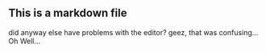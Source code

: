 
## This is a markdown file

did anyway else have problems with the editor? geez, that was confusing... Oh Well...


